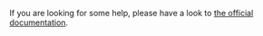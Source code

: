If you are looking for some help, please have a look to
[the official documentation](http://help.smaltcreation.com/wordpress/theme/clean-blog).
